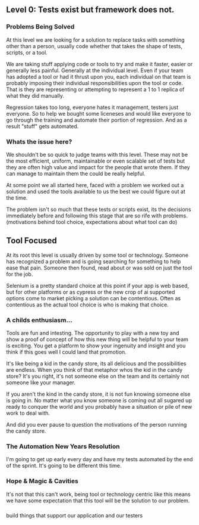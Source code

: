 

## Level 0: Tests exist but framework does not.



### Problems Being Solved

At this level we are looking for a solution to replace tasks with something other than a person, usually code whether that takes the shape of tests, scripts, or a tool.

We are taking stuff applying code or tools to try and make it faster, easier or generally less painful. Generally at the individual level. Even if your team has adopted a tool or had it thrust upon you, each individual on that team is probably imposing their individual responsibilities upon the tool or code. That is they are representing or attempting to represent a 1 to 1 replica of what they did manually. 

Regression takes too long, everyone hates it management, testers just everyone. So to help we bought some liceneses and would like everyone to go through the training and automate their portion of regression. And as a result "stuff" gets automated. 


### Whats the issue here?

We shouldn't be so quick to judge teams with this level. These may not be the most efficient, uniform, maintainable or even scalable set of tests but they are often high value and impact for the people that wrote them. If they can manage to maintain them the could be really helpful.

At some point we all started here, faced with a problem we worked out a solution and used the tools available to us the best we could figure out at the time. 

The problem isn't so much that these tests or scripts exist, its the decisions immediately before and following this stage that are so rife with problems. (motivations behind tool choice, expectations about what tool can do)

## Tool Focused
At its root this level is usually driven by some tool or technology. Someone has recognized a problem and is going searching for something to help ease that pain. Someone then found, read about or was sold on just the tool for the job.

Selenium is a pretty standard choice at this point if your app is web based, but for other platforms or as cypress or the new crop of ai supported options come to market picking a solution can be contentious. Often as contentious as the actual tool choice is who is making that choice. 

### A childs enthusiasm... 
Tools are fun and intesting. The opportunity to play with a new toy and show a proof of concept of how this new thing will be helpful to your team is exciting. You get a platform to show your ingenuity and insight and you think if this goes well I could land that promotion. 

It's like being a kid in the candy store, its all delicious and the possibilities are endless. When you think of that metaphor whos the kid in the candy store? It's you right, it's not someone else on the team and its certainly not someone like your manager. 

If you aren't the kind in the candy store, it is not fun knowing someone else is going in. No matter what you know someone is coming out all sugared up ready to conquer the world and you probably have a situation or pile of new work to deal with.

And did you ever pause to question the motivations of the person running the candy store. 

### The Automation New Years Resolution

I'm going to get up early every day and have my tests automated by the end of the sprint. It's going to be different this time. 

### Hope & Magic & Cavities
It's not that this can't work, being tool or technology centric like this means we have some expectation that this tool will be the solution to our problem. 


### 


build things that support our application and our testers

